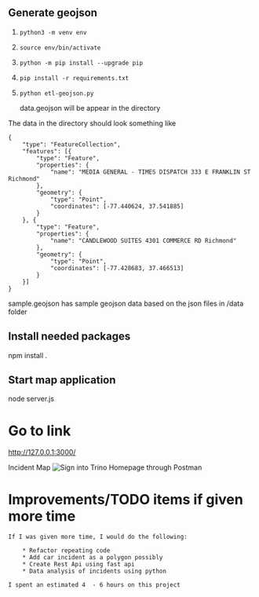 ###



## Generate geojson
1. `python3 -m venv env`
2. `source env/bin/activate`
3. `python -m pip install --upgrade pip`
4. `pip install -r requirements.txt`
5. `python etl-geojson.py`

    data.geojson will be appear in the directory

The data in the directory should look something like

```
{
	"type": "FeatureCollection",
	"features": [{
		"type": "Feature",
		"properties": {
			"name": "MEDIA GENERAL - TIMES DISPATCH 333 E FRANKLIN ST Richmond"
		},
		"geometry": {
			"type": "Point",
			"coordinates": [-77.440624, 37.541885]
		}
	}, {
		"type": "Feature",
		"properties": {
			"name": "CANDLEWOOD SUITES 4301 COMMERCE RD Richmond"
		},
		"geometry": {
			"type": "Point",
			"coordinates": [-77.428683, 37.466513]
		}
	}]
}

```

sample.geojson has sample geojson data based on the json files in /data folder

## Install needed packages
npm install .

## Start map application
node server.js

# Go to link

http://127.0.0.1:3000/


Incident Map
![Sign into Trino Homepage through Postman](leaflet-map-example.png)


# Improvements/TODO items if given more time

    If I was given more time, I would do the following: 

        * Refactor repeating code
        * Add car incident as a polygon possibly
        * Create Rest Api using fast api
        * Data analysis of incidents using python

    I spent an estimated 4  - 6 hours on this project